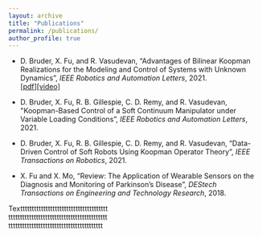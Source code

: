 ```yaml
---
layout: archive
title: "Publications"
permalink: /publications/
author_profile: true
---
```


<!-- {% if author.googlescholar %}
  You can also find my articles on <u><a href="{{author.googlescholar}}">my Google Scholar profile</a>.</u>
{% endif %}

{% include base_path %}

{% for post in site.publications reversed %}
  {% include archive-single.html %}
{% endfor %} -->

* D. Bruder, X. Fu, and R. Vasudevan, “Advantages of Bilinear Koopman Realizations for the Modeling and Control of Systems with Unknown Dynamics”, _IEEE Robotics and Automation Letters_, 2021.
<br>[[pdf]](https://ieeexplore.ieee.org/document/9477047)[[video]](https://www.youtube.com/watch?v=g2yRUoPK40c)

* D. Bruder, X. Fu, R. B. Gillespie, C. D. Remy, and R. Vasudevan, "Koopman-Based Control of a Soft Continuum Manipulator under Variable Loading Conditions”, _IEEE Robotics and Automation Letters_, 2021.

* D. Bruder, X. Fu, R. B. Gillespie, C. D. Remy, and R. Vasudevan, “Data-Driven Control of Soft Robots Using Koopman Operator Theory”, _IEEE Transactions on Robotics_, 2021.

* X. Fu and X. Mo, “Review: The Application of Wearable Sensors on the Diagnosis and Monitoring of Parkinson’s Disease”, _DEStech Transactions on Engineering and Technology Research_, 2018.

<div style="max-width:200px; word-wrap:break-word;">Textttttttttttttttttttttttttttttttttttttttttttttttttttttttttttttttttttttttttttttttttttttttttttttttttttttttttttttttttttttttttt</div>
